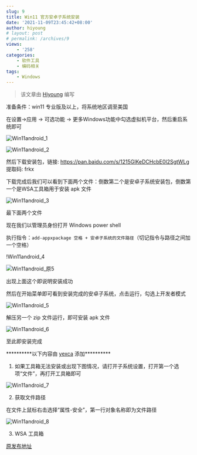 ```yaml
---
slug: 9
title: Win11 官方安卓子系统安装
date: '2021-11-09T23:45:42+08:00'
author: hiyoung
# layout: post
# permalink: /archives/9
views:
    - '258'
categories:
    - 软件工具
    - 编码相关
tags:
    - Windows
---
```


> 该文章由 [Hiyoung](https://blog.hiyoung.xyz/) 编写

准备条件：win11 专业版及以上，将系统地区调至美国

在设置-&gt;应用 -&gt; 可选功能 -&gt; 更多Windows功能中勾选虚拟机平台，然后重启系统即可

![Win11android_1](https://cdn.jsdelivr.net/gh/hiyoung3937/img_hiyoung@master/bolg/Win11android_1.3crzmsj18ug0.jpg)

![Win11android_2](https://cdn.jsdelivr.net/gh/hiyoung3937/img_hiyoung@master/bolg/Win11android_2.56eqcqp9n8w0.jpg)

然后下载安装包，链接: <https://pan.baidu.com/s/1215GlKeDCHcbE0I2SgtWLg> 提取码: frkx

下载完成后我们可以看到下面两个文件：倒数第二个是安卓子系统安装包，倒数第一个是WSA工具箱用于安装 apk 文件

![Win11android_3](https://cdn.jsdelivr.net/gh/hiyoung3937/img_hiyoung@master/bolg/Win11android_3.jjfybyguam8.jpg)

最下面两个文件

现在我们以管理员身份打开 Windows power shell

执行指令：`add-appxpackage 空格 + 安卓子系统的文件路径`（切记指令与路径之间加一个空格）

!Win11android_4[](https://cdn.jsdelivr.net/gh/hiyoung3937/img_hiyoung@master/bolg/Win11android_4.4flhmaep8ne0.jpg)

![Win11android_原5](https://cdn.jsdelivr.net/gh/hiyoung3937/img_hiyoung@master/bolg/Win11android_原5.7j932rev7hs0.jpg)

出现上面这个即说明安装成功

然后在开始菜单即可看到安装完成的安卓子系统，点击运行，勾选上开发者模式

![Win11android_5](https://cdn.jsdelivr.net/gh/hiyoung3937/img_hiyoung@master/bolg/Win11android_5.2kkj3kkuxrw0.jpg)

解压另一个 zip 文件运行，即可安装 apk 文件

![Win11android_6](https://cdn.jsdelivr.net/gh/hiyoung3937/img_hiyoung@master/bolg/Win11android_6.46hzxlcczps0.jpg)

至此即安装完成

\*\*\*\*\*\*\*\*\*\*以下内容由 [yexca](https://blog.yexca.net/) 添加\*\*\*\*\*\*\*\*\*\*

1. 如果工具箱无法安装或出现下图情况，请打开子系统设置，打开第一个选项“文件”，再打开工具箱即可

![Win11android_7](https://cdn.jsdelivr.net/gh/hiyoung3937/img_hiyoung@master/bolg/Win11android_7.4653krng6u00.jpg)

2. 获取文件路径

在文件上鼠标右击选择“属性-安全”，第一行对象名称即为文件路径

![Win11android_8](https://cdn.jsdelivr.net/gh/hiyoung3937/img_hiyoung@master/bolg/Win11android_8.2r494cr2ge40.jpg)

3. WSA 工具箱

[原发布地址](https://t.bilibili.com/583953911166568962)
